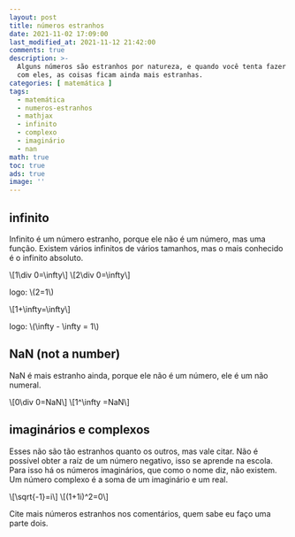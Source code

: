 ```yaml
---
layout: post
title: números estranhos
date: 2021-11-02 17:09:00
last_modified_at: 2021-11-12 21:42:00
comments: true
description: >-
  Alguns números são estranhos por natureza, e quando você tenta fazer equações
  com eles, as coisas ficam ainda mais estranhas.
categories: [ matemática ]
tags:
  - matemática
  - numeros-estranhos
  - mathjax
  - infinito
  - complexo
  - imaginário
  - nan
math: true
toc: true
ads: true
image: ''
---
```

## infinito

Infinito é um número estranho, porque ele não é um número, mas uma função. Existem vários infinitos de vários tamanhos, mas o mais conhecido é o infinito absoluto.

\\\[1\\div 0=\\infty\\\] \\\[2\\div 0=\\infty\\\]

logo: \\(2=1\\)

\\\[1+\\infty=\\infty\\\]

logo: \\(\\infty - \\infty = 1\\)

## NaN (not a number)

NaN é mais estranho ainda, porque ele não é um número, ele é um não numeral.

\\\[0\\div 0=NaN\\\] \\\[1^\\infty =NaN\\\]

## imaginários e complexos

Esses não são tão estranhos quanto os outros, mas vale citar. Não é possível obter a raíz de um número negativo, isso se aprende na escola. Para isso há os números imaginários, que como o nome diz, não existem. Um número complexo é a soma de um imaginário e um real.

\\\[\\sqrt\{-1\}=i\\\] \\\[(1+1i)^2=0\\\]

Cite mais números estranhos nos comentários, quem sabe eu faço uma parte dois.